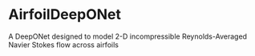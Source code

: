 # AirfoilDeepONet

A DeepONet designed to model 2-D incompressible Reynolds-Averaged Navier Stokes flow across airfoils

